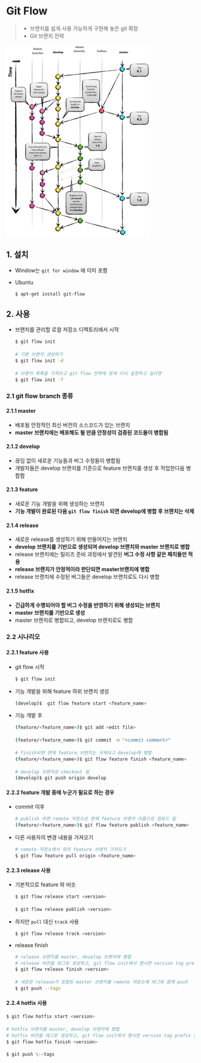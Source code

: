 # Git Flow

> - 브랜치를 쉽게 사용 가능하게 구현해 놓은 git 확장
> - Git 브랜치 전략

<img src="Git_Flow.assets/git-model@2x.png" alt="img" style="zoom: 50%;" />

## 1. 설치

- Window는 `git for window` 에 이미 포함

- Ubuntu

  ```bash
  $ apt-get install git-flow
  ```

## 2. 사용

- 브랜치를 관리할 로컬 저장소 디렉토리에서 시작

  ```bash
  $ git flow init
  
  # 기본 브랜치 생성하기
  $ git flow init -d
  
  # 브랜치 목록을 가져오고 git flow 전략에 맞게 다시 설정하고 싶다면
  $ git flow init -f
  ```

### 2.1 git flow branch 종류

#### 2.1.1 master

- 배포될 안정적인 최신 버전의 소스코드가 있는 브랜치
- **master 브랜치에는 배포해도 될 만큼 안정성이 검증된 코드들이 병합됨**

#### 2.1.2 develop

- 끊임 없이 새로운 기능들과 버그 수정들이 병합됨
- 개발자들은 develop 브랜치를 기준으로 feature 브랜치를 생성 후 작업한다음 병합함

#### 2.1.3 feature

- 새로운 기능 개발을 위해 생성하는 브랜치
- **기능 개발이 완료된 다음 `git flow finish` 되면 develop에 병합 후 브랜치는 삭제**

#### 2.1.4 release

- 새로운 release를 생성하기 위해 만들어지는 브랜치
- **develop 브랜치를 기반으로 생성되며 develop 브랜치와 master 브랜치로 병합**
- release 브랜치에는 릴리즈 준비 과정에서 발견된 **버그 수정 사항 같은 패치들만 적용**
- **release 브랜치가 안정적이라 판단되면 master브랜치에 병합**
- release 브랜치에 수정된 버그들은 develop 브랜치로도 다시 병합

#### 2.1.5 hotfix

- **긴급하게 수행되어야 할 버그 수정을 반영하기 위해 생성되는 브랜치**
- **master 브랜치를 기반으로 생성**
- master 브랜치로 병합되고, develop 브랜치로도 병합

### 2.2 시나리오

#### 2.2.1 feature 사용

- git flow 시작

  ```bash
  $ git flow init
  ```

- 기능 개발을 위해 feature 하위 브랜치 생성

  ```bash
  (develop)$  git flow feature start <feature_name>
  ```

- 기능 개발 후

  ```bash
  (feature/<feature_name>)$ git add <edit file>
  
  (feature/<feature_name>)$ git commit -m "<commit comment>"
  
  # finish되면 현재 feature 브랜치는 삭제되고 develop에 병합
  (feature/<feature_name>)$ git flow feature finish <feature_name>
  
  # develop 브랜치로 checkout 됨
  (develop)$ git push origin develop
  ```

#### 2.2.2 feature 개발 중에 누군가 필요로 하는 경우

- commit 이후

  ```bash
  # publish 하면 remote 저장소로 현재 feature 브랜치 이름으로 업로드 됨
  (feature/<feature_name>)$ git flow feature publish <feature_name>
  ```

- 다른 사용자의 변경 내용을 가져오기

  ```bash
  # remote 저장소에서 위의 feature 브랜치 가져오기
  $ git flow feature pull origin <feature_name>
  ```

#### 2.2.3 release 사용

- 기본적으로 feature 와 비슷

  ```bash
  $ git flow release start <version>
  
  $ git flow release publish <version>
  ```

- 하지만 `pull` 대신 `track` 사용

  ```bash
  $ git flow release track <version>
  ```

- release finish

  ```bash
  # release 브랜치를 master, develop 브랜치에 병합
  # release 버전을 태그로 생성하고, git flow init에서 명시한 version tag prefix 문자열이 release 버전 앞에 추가
  $ git flow release finish <version>
  
  # 새로운 release가 포함된 master 브랜치를 remote 저장소에 태그와 함께 push
  $ git push --tags
  ```

#### 2.2.4 hotfix 사용

```bash
$ git flow hotfix start <version>

# hotfix 브랜치를 master, develop 브랜치에 병합
# hotfix 버전을 태그로 생성하고, git flow init에서 명시한 version tag prefix 문자열이 hotfix 버전 앞에 추가
$ git flow hotfix finish <version>

$ git push \--tags
```

